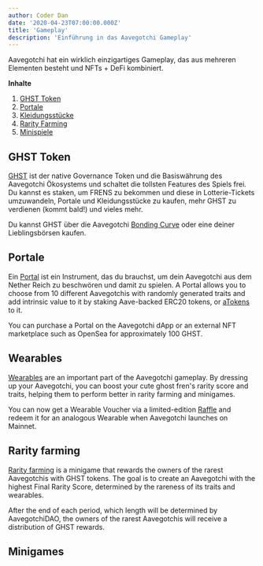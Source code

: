 ```yaml
---
author: Coder Dan
date: '2020-04-23T07:00:00.000Z'
title: 'Gameplay'
description: 'Einführung in das Aavegotchi Gameplay'
---
```


Aavegotchi hat ein wirklich einzigartiges Gameplay, das aus mehreren Elementen besteht und NFTs + DeFi kombiniert.

<div class="contentsBox">

**Inhalte**

<ol>
<li><a href=#ghst-token>GHST Token</a></li>
<li><a href=#portals>Portale</a></li>
<li><a href=#wearables>Kleidungsstücke</a></li>
<li><a href=#rarity-farming>Rarity Farming</a></li>
<li><a href=#minigames>Minispiele</a></li>
</ol>

</div>

## GHST Token

[GHST](https://wiki.aavegotchi.com/en/ghst) ist der native Governance Token und die Basiswährung des Aavegotchi Ökosystems und schaltet die tollsten Features des Spiels frei. Du kannst es staken, um FRENS zu bekommen und diese in Lotterie-Tickets umzuwandeln, Portale und Kleidungsstücke zu kaufen, mehr GHST zu verdienen (kommt bald!) und vieles mehr.

Du kannst GHST über die Aavegotchi [Bonding Curve](https://wiki.aavegotchi.com/en/curve) oder eine deiner Lieblingsbörsen kaufen.

## Portale

Ein [Portal](https://wiki.aavegotchi.com/en/portals) ist ein Instrument, das du brauchst, um dein Aavegotchi aus dem Nether Reich zu beschwören und damit zu spielen. A Portal allows you to choose from 10 different Aavegotchis with randomly generated traits and add intrinsic value to it by staking Aave-backed ERC20 tokens, or [aTokens](https://wiki.aavegotchi.com/en/atokens) to it.

You can purchase a Portal on the Aavegotchi dApp or an external NFT marketplace such as OpenSea for approximately 100 GHST.

## Wearables

[Wearables](https://wiki.aavegotchi.com/en/wearables) are an important part of the Aavegotchi gameplay. By dressing up your Aavegotchi, you can boost your cute ghost fren's rarity score and traits, helping them to perform better in rarity farming and minigames.

You can now get a Wearable Voucher via a limited-edition [Raffle](https://aavegotchi.medium.com/aavegotchi-raffles-a-frenly-guide-66f624c9bc60) and redeem it for an analogous Wearable when Aavegotchi launches on Mainnet.

## Rarity farming

[Rarity farming](https://wiki.aavegotchi.com/en/rarity-farming#final-rarity-score) is a minigame that rewards the owners of the rarest Aavegotchis with GHST tokens. The goal is to create an Aavegotchi with the highest Final Rarity Score, determined by the rareness of its traits and wearables.

After the end of each period, which length will be determined by AavegotchiDAO, the owners of the rarest Aavegotchis will receive a distribution of GHST rewards.

## Minigames
